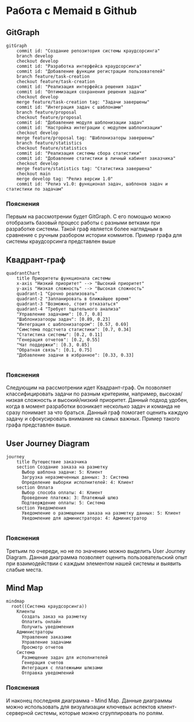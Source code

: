 
# Работа с Memaid в Github
## GitGraph
```mermaid
gitGraph
    commit id: "Создание репозитория системы краудсорсинга"
    branch develop
    checkout develop
    commit id: "Разработка интерфейса краудсорсинга"
    commit id: "Добавление функции регистрации пользователей"
    branch feature/task-creation
    checkout feature/task-creation
    commit id: "Реализация интерфейса решения задач"
    commit id: "Оптимизация сохранения решения задачи"
    checkout develop
    merge feature/task-creation tag: "Задачи завершены"
    commit id: "Интеграция задач с шаблонами"
    branch feature/proposal
    checkout feature/proposal
    commit id: "Добавление модуля шаблонизации задач"
    commit id: "Настройка интеграции с модулем шаблонизации"
    checkout develop
    merge feature/proposal tag: "Шаблонизаторы завершены"
    branch feature/statistics
    checkout feature/statistics
    commit id: "Реализация системы сбора статистики"
    commit id: "Добавление статистики в личный кабинет заказчика"
    checkout develop
    merge feature/statistics tag: "Статистика завершена"
    checkout main
    merge develop tag: "Релиз версии 1.0"
    commit id: "Релиз v1.0: функционал задач, шаблонов задач и статистики по задачам"
```
### Пояснения 
Первым на рассмотрении будет GitGraph. С его помощью можно отобразить базовый процесс работы с разными ветками при разработке системы. Такой граф является более наглядным в сравнение с ручным разбором истории коммитов.
Пример графа для системы краудсорсинга представлен выше
## Квадрант-граф
``` mermaid
quadrantChart
    title Приоритеты функционала системы
    x-axis "Низкий приоритет" --> "Высокий приоритет"
    y-axis "Низкая сложность" --> "Высокая сложность"
    quadrant-1 "Срочно реализовать"
    quadrant-2 "Запланировать в ближайшее время"
    quadrant-3 "Возможно, стоит отказаться"
    quadrant-4 "Требует тщательного анализа"
    "Управление задачами": [0.7, 0.8]
    "Шаблонизатооры задач": [0.89, 0.23]
    "Интеграция с шаблонизатором": [0.57, 0.69]
    "Симстема подстчета статистики": [0.7, 0.34]
    "Статистика системы": [0.2, 0.11]
    "Генерация отчетов": [0.2, 0.55]
    "Чат поддержки": [0.3, 0.85]
    "Обратная связь": [0.1, 0.75]
    "Добавление задачи в избранное": [0.33, 0.33]
  
```
### Пояснения 
Следующим на рассмотрении идет Квадрант-граф. Он позволяет классифицировать задачи по разным критериям, например, высокая/низкая сложность и высокий/низкий приоритет. Данный подход удобен, когда в момент разработки возникает несколько задач и команда не сразу понимает за что браться. Данный граф помогает оценить каждую задачу и сфокусировать внимание на самых важных. Пример такого графа представлен выше.
## User Journey Diagram
``` mermaid
journey
    title Путешествие заказчика
    section Создание заказа на разметку
      Выбор шаблона задачи: 5: Клиент
      Загрузка неразмеченных данных: 3: Система
      Определение выборки исполнителей: 4: Клиент
    section Оплата
      Выбор способа оплаты: 4: Клиент
      Проведение платежа: 3: Платежный шлюз
      Подтверждение оплаты: 5: Система
    section Уведомления
      Уведомление о размещении заказа на разметку данных: 5: Клиент
      Уведомление для администратора: 4: Администратор
  
```
### Пояснения
Третьим по очереди, но не по значению можно выделить User Journey Diagram. Данная диаграмма позволяет оценить пользовательский опыт при взаимодействии с каждым элементом нашей системы и выявить слабые места. 
## Mind Map
``` mermaid
mindmap
  root((Система краудсорсинга))
    Клиенты
      Создать заказ на разметку
      Оплатить онлайн
      Получить уведомления
    Администраторы
      Управление заказами
      Управление задачами
      Просмотр отчетов
    Система
      Размещение задач для исполнителей
      Генерация счетов
      Интеграция с платежными шлюзами
      Отправка уведомлений
```
### Пояснения
И наконец последняя диаграмма – Mind Map. Данные диаграммы можно использовать для визуализации ключевых аспектов клиент-серверной системы, которые можно сгруппировать по ролям. 
